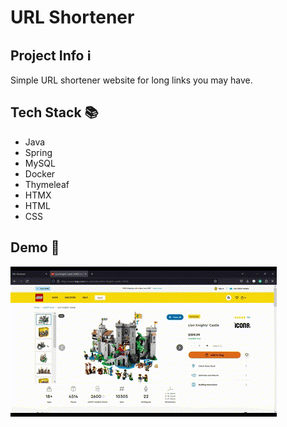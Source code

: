 # URL Shortener

## Project Info ℹ
Simple URL shortener website for long links you may have.

## Tech Stack 📚
- Java
- Spring
- MySQL
- Docker
- Thymeleaf
- HTMX
- HTML
- CSS

## Demo 🚀
<!-- <video width="640" height="480" controls>
  <source src="./demo.mp4" type="video/mp4">
</video> -->

![Project Demo](./URL-shortener.gif)
